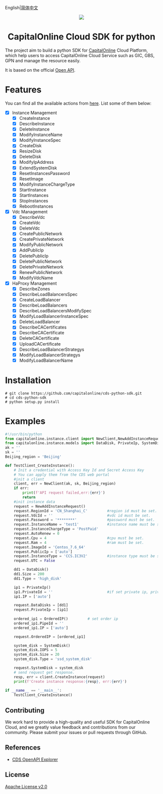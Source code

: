 English|[简体中文](README-CN.md)

<p align="center">
<a href=" https://www.alibabacloud.com"><img src="https://www.capitalonline.net/templets/default/icon/logo_header.png"></a>
</p>


<h1 align="center">CapitalOnline Cloud SDK for python</h1>

The project aim to build a python SDK for [CapitalOnline](https://www.capitalonline.net)  Cloud Platform, which help users to access CapitalOnline Cloud Service such as GIC, GBS, GPN and manage the resource easily.

It is based on the official  [Open API](https://github.com/capitalonline/openapi/blob/master/README.md).

# Features

You can find all the available actions from [here](https://github.com/capitalonline/openapi/blob/master/%E9%A6%96%E4%BA%91OpenAPI(v1.2).md). List some of them below:

- [x] Instance Management
  - [x] CreateInstance
  - [x] DescribeInstance
  - [x] DeleteInstance
  - [x] ModifyInstanceName
  - [x] ModifyInstanceSpec
  - [x] CreateDisk
  - [x] ResizeDisk
  - [x] DeleteDisk
  - [x] ModifyIpAddress
  - [x] ExtendSystemDisk
  - [x] ResetInstancesPassword
  - [x] ResetImage
  - [x] ModifyInstanceChargeType
  - [x] StartInstance
  - [x] StartInstances
  - [x] StopInstances
  - [x] RebootInstances

- [x] Vdc Management
  - [x] DescribeVdc
  - [x] CreateVdc
  - [x] DeleteVdc
  - [x] CreatePublicNetwork
  - [x] CreatePrivateNetwork
  - [x] ModifyPublicNetwork
  - [x] AddPublicIp
  - [x] DeletePublicIp
  - [x] DeletePublicNetwork
  - [x] DeletePrivateNetwork
  - [x] RenewPublicNetwork
  - [x] ModifyVdcName
  
 - [x] HaProxy Management
    - [x] DescribeZones
    - [x] DescribeLoadBalancersSpec
    - [x] CreateLoadBalancer
    - [x] DescribeLoadBalancers
    - [x] DescribeLoadBalancersModifySpec
    - [x] ModifyLoadBalancerInstanceSpec
    - [x] DeleteLoadBalancer
    - [x] DescribeCACertificates
    - [x] DescribeCACertificate
    - [x] DeleteCACertificate
    - [x] UploadCACertificate
    - [x] DescribeLoadBalancerStrategys
    - [x] ModifyLoadBalancerStrategys
    - [x] ModifyLoadBalancerName

# Installation

```shell
# git clone https://github.com/capitalonline/cds-python-sdk.git
# cd cds-python-sdk
# python setup.py install
```

# Examples

```python
#!/usr/bin/python
from capitalonline.instance.client import NewClient,NewAddInstanceRequest
from capitalonline.instance.models import DataDisk, PrivateIp, SystemDisk
ak = ''
sk = ''
Beijing_region = 'Beijing'

def TestClient_CreateInstance():
    # Init a credential with Access Key Id and Secret Access Key
    # You can apply them from the CDS web portal
    #init a client
    client, err = NewClient(ak, sk, Beijing_region)
    if err:
        print(f'API request failed,err:{err}')
        return
    #init instance data
    request = NewAddInstanceRequest()
    request.RegionId = 'CN_Shanghai_C'         #region id must be set.
    request.VdcId = ''                         #vdc id must be set.
    request.Password = '********'              #password must be set.
    request.InstanceName = 'test1'             #instance name must be set.
    request.InstanceChargeType = 'PostPaid'
    request.AutoRenew = 0
    request.Cpu = 4                            #cpu must be set.
    request.Ram = 4                            #ram must be set.
    request.ImageId = 'Centos_7.6_64'
    request.PublicIp = ['auto']
    request.InstanceType = 'CCS.IC3V2'         #instance type must be set.
    request.UTC = False

    dd1 = DataDisk()
    dd1.Size = 200
    dd1.Type = 'high_disk'

    ip1 = PrivateIp()
    ip1.PrivateId = ''                         #if set private ip, private id must be set.
    ip1.IP = ['auto']

    request.DataDisks = [dd1]
    request.PrivateIp = [ip1]
    
    ordered_ip1 = OrderedIP()         # set order ip
    ordered_ip1.PipeId = ''
    ordered_ip1.IP = ['auto']

    request.OrderedIP = [ordered_ip1]

    system_disk = SystemDisk()
    system_disk.IOPS = 5
    system_disk.Size = 20
    system_disk.Type = 'ssd_system_disk'

    request.SystemDisk = system_disk
    # send request get response.
    resp, err = client.CreateInstance(request)    
    print(f'Create instance response:{resp}, err:{err}')
    
if __name__ == '__main__':
    TestClient_CreateInstance()
```

## Contributing

We work hard to provide a high-quality and useful SDK for CapitalOnline Cloud, and we greatly value feedback and contributions from our community. Please submit your issues or pull requests through GitHub.

## References

- [CDS OpenAPI Explorer](https://github.com/capitalonline/openapi)

## License

[Apache License v2.0](./LICENSE)